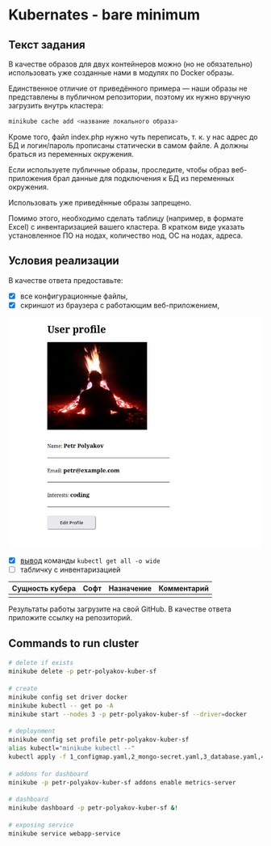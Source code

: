 # Kubernates - bare minimum

## Текст задания

В качестве образов для двух контейнеров можно (но не обязательно) использовать уже созданные нами в модулях по Docker образы.

Единственное отличие от приведённого примера — наши образы не представлены в публичном репозитории, поэтому их нужно вручную загрузить внутрь кластера:

```bash
minikube cache add <название локального образа>
```

Кроме того, файл index.php нужно чуть переписать, т. к. у нас адрес до БД и логин/пароль прописаны статически в самом файле. А должны браться из переменных окружения.

Если используете публичные образы, проследите, чтобы образ веб-приложения брал данные для подключения к БД из переменных окружения.

Использовать уже приведённые образы запрещено.

Помимо этого, необходимо сделать таблицу (например, в формате Excel) с инвентаризацией вашего кластера. В кратком виде указать установленное ПО на нодах, количество нод, ОС на нодах, адреса.

## Условия реализации

В качестве ответа предоставьте:

- [x] все конфигурационные файлы,
- [x] скриншот из браузера с работающим веб-приложением,

![](./user-profile.png)

- [x] [вывод](./kube-all.txt) команды `kubectl get all -o wide`
- [ ] табличку с инвентаризацией

| Сущность кубера | Софт | Назначение | Комментарий |
|-----------------|------|------------|-------------|
|                 |      |            |             |

Результаты работы загрузите на свой GitHub. В качестве ответа приложите ссылку на репозиторий.

## Commands to run cluster

```bash
# delete if exists
minikube delete -p petr-polyakov-kuber-sf

# create
minikube config set driver docker
minikube kubectl -- get po -A
minikube start --nodes 3 -p petr-polyakov-kuber-sf --driver=docker

# deploynment
minikube config set profile petr-polyakov-kuber-sf
alias kubectl="minikube kubectl --"
kubectl apply -f 1_configmap.yaml,2_mongo-secret.yaml,3_database.yaml,4_webapp.yaml

# addons for dashboard
minikube -p petr-polyakov-kuber-sf addons enable metrics-server

# dashboard
minikube dashboard -p petr-polyakov-kuber-sf &!

# exposing service
minikube service webapp-service
```
